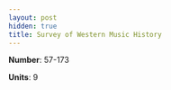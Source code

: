 ```yaml
---
layout: post
hidden: true
title: Survey of Western Music History
---
```

**Number**: 57-173

**Units**: 9
